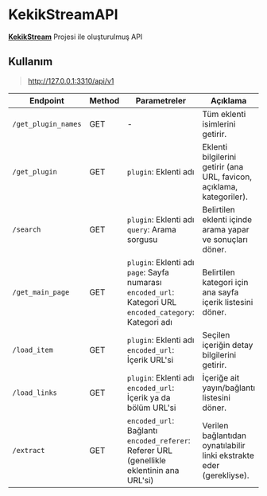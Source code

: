 # KekikStreamAPI

**[KekikStream](https://github.com/keyiflerolsun/KekikStream)** Projesi ile oluşturulmuş API

## Kullanım

> http://127.0.0.1:3310/api/v1

| Endpoint            | Method | Parametreler                                                                                                 | Açıklama                                                                        | Örnek Kullanım                                                                                  |
|---------------------|--------|--------------------------------------------------------------------------------------------------------------|---------------------------------------------------------------------------------|-------------------------------------------------------------------------------------------------|
| `/get_plugin_names` | GET    | -                                                                                                            | Tüm eklenti isimlerini getirir.                                                 | `/get_plugin_names`                                                                             |
| `/get_plugin`       | GET    | `plugin`: Eklenti adı                                                                                        | Eklenti bilgilerini getirir (ana URL, favicon, açıklama, kategoriler).           | `/get_plugin?plugin=Dizilla`                                                                      |
| `/search`           | GET    | `plugin`: Eklenti adı<br>`query`: Arama sorgusu                                                               | Belirtilen eklenti içinde arama yapar ve sonuçları döner.                       | `/search?plugin=Dizilla&query=film`                                                               |
| `/get_main_page`    | GET    | `plugin`: Eklenti adı<br>`page`: Sayfa numarası<br>`encoded_url`: Kategori URL<br>`encoded_category`: Kategori adı | Belirtilen kategori için ana sayfa içerik listesini döner.                      | `/get_main_page?plugin=Dizilla&page=1&encoded_url=<kategori_url>&encoded_category=<kategori_adı>`  |
| `/load_item`        | GET    | `plugin`: Eklenti adı<br>`encoded_url`: İçerik URL'si                                                        | Seçilen içeriğin detay bilgilerini getirir.                                      | `/load_item?plugin=Dizilla&encoded_url=<icerik_url>`                                              |
| `/load_links`       | GET    | `plugin`: Eklenti adı<br>`encoded_url`: İçerik ya da bölüm URL'si                                             | İçeriğe ait yayın/bağlantı listesini döner.                                      | `/load_links?plugin=Dizilla&encoded_url=<icerik_url>`                                             |
| `/extract`          | GET    | `encoded_url`: Bağlantı<br>`encoded_referer`: Referer URL (genellikle eklentinin ana URL'si)                     | Verilen bağlantıdan oynatılabilir linki ekstrakte eder (gerekliyse).             | `/extract?encoded_url=<link>&encoded_referer=<ana_url>`                                           |